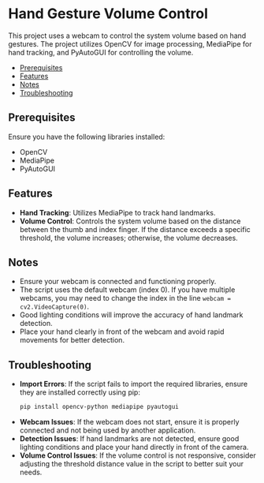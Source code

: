 
# Hand Gesture Volume Control

This project uses a webcam to control the system volume based on hand gestures. The project utilizes OpenCV for image processing, MediaPipe for hand tracking, and PyAutoGUI for controlling the volume.
- [Prerequisites](#prerequisites)
- [Features](#features)
- [Notes](#notes)
- [Troubleshooting](#troubleshooting)


## Prerequisites

Ensure you have the following libraries installed:

- OpenCV
- MediaPipe
- PyAutoGUI



## Features

- **Hand Tracking**: Utilizes MediaPipe to track hand landmarks.
- **Volume Control**: Controls the system volume based on the distance between the thumb and index finger. If the distance exceeds a specific threshold, the volume increases; otherwise, the volume decreases.

## Notes

- Ensure your webcam is connected and functioning properly.
- The script uses the default webcam (index 0). If you have multiple webcams, you may need to change the index in the line `webcam = cv2.VideoCapture(0)`.
- Good lighting conditions will improve the accuracy of hand landmark detection.
- Place your hand clearly in front of the webcam and avoid rapid movements for better detection.

## Troubleshooting

- **Import Errors**: If the script fails to import the required libraries, ensure they are installed correctly using pip:
  ```bash
  pip install opencv-python mediapipe pyautogui
- **Webcam Issues**: If the webcam does not start, ensure it is properly connected and not being used by another application.
- **Detection Issues**: If hand landmarks are not detected, ensure good lighting conditions and place your hand directly in front of the camera.
- **Volume Control Issues**: If the volume control is not responsive, consider adjusting the threshold distance value in the script to better suit your needs.

